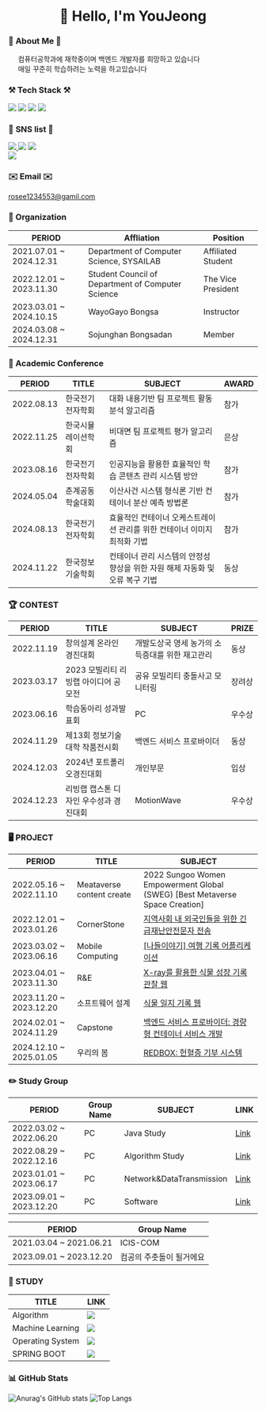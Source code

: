 <div align=center><h1>
👋 Hello, I'm YouJeong 
</h1></div>

### 👧 **About Me** 👧
&nbsp;&nbsp;&nbsp;&nbsp; 컴퓨터공학과에 재학중이며 백엔드 개발자를 희망하고 있습니다  
&nbsp;&nbsp;&nbsp;&nbsp; 매일 꾸준히 학습하려는 노력을 하고있습니다

### ⚒️ **Tech Stack** ⚒️
<img src="https://img.shields.io/badge/GoLand-000000?style=flat-square&logo=Goland&logoColor=white"/> <img src="https://img.shields.io/badge/java-007396?style=flat-square&logo=OpenJDK&logoColor=white"> <img src="https://img.shields.io/badge/Python-3776AB?style=flat-square&logo=Python&logoColor=black"/></a> <img src="https://img.shields.io/badge/C-A8B9CC?style=flat-square&logo=C&logoColor=white"/></a> 

### 💙 **SNS list** 💙
<a href="https://hu-studyrecord.tistory.com/" target="_blank"><img src="https://img.shields.io/badge/Tistory-84A8AD?style=flat-square&logo=Tistory&logoColor=white"/> </a><a href="https://jeong-sys.github.io/" target="_blank"><img src="https://img.shields.io/badge/GitHub-181717?style=flat-square&logo=GitHub&logoColor=white"/></a> </a><a href="https://blog.naver.com/rosee12345/" target="_blank"><img src="https://img.shields.io/badge/Blog-03C75A?style=flat-square&logo=Naver&logoColor=white"/></a>  
</a><a href="https://www.instagram.com/h_yyuj/" target="_blank"><img src="https://img.shields.io/badge/Instagram-E4405F?style=flat-square&logo=Instagram&logoColor=white"/></a> 

### ✉️ **Email** ✉️
  rosee1234553@gamil.com
  
### 🏫 Organization
|PERIOD|Affliation|Position|
|---|---|---|
|2021.07.01 ~ 2024.12.31|Department of Computer Science, SYSAILAB|Affiliated Student|
|2022.12.01 ~ 2023.11.30|Student Council of Department of Computer Science|The Vice President|
|2023.03.01 ~ 2024.10.15|WayoGayo Bongsa|Instructor|
|2024.03.08 ~ 2024.12.31|Sojunghan Bongsadan|Member|

### 📃 Academic Conference
|PERIOD|TITLE|SUBJECT|AWARD|
|---|---|---|---|
|2022.08.13|한국전기전자학회|대화 내용기반 팀 프로젝트 활동 분석 알고리즘|참가|
|2022.11.25|한국시뮬레이션학회|비대면 팀 프로젝트 평가 알고리즘|은상|
|2023.08.16|한국전기전자학회|인공지능을 활용한 효율적인 학습 콘텐츠 관리 시스템 방안|참가|
|2024.05.04|춘계공동학술대회|이산사건 시스템 형식론 기반 컨테이너 분산 예측 방법론|참가|
|2024.08.13|한국전기전자학회|효율적인 컨테이너 오케스트레이션 관리를 위한 컨테이너 이미지 최적화 기법|참가|
|2024.11.22|한국정보기술학회|컨테이너 관리 시스템의 안정성 향상을 위한 자원 해제 자동화 및 오류 복구 기법|동상|

### 🏆 CONTEST
|PERIOD|TITLE|SUBJECT|PRIZE|
|---|---|---|---|
|2022.11.19|창의설계 온라인 경진대회|개발도상국 영세 농가의 소득증대를 위한 재고관리|동상|
|2023.03.17|2023 모빌리티 리빙랩 아이디어 공모전|공유 모빌리티 충돌사고 모니터링|장려상|
|2023.06.16|학습동아리 성과발표회|PC|우수상|
|2024.11.29|제13회 정보기술대학 작품전시회|백엔드 서비스 프로바이더|동상|
|2024.12.03|2024년 포트폴리오경진대회|개인부문|입상|
|2024.12.23|리빙랩 캡스톤 디자인 우수성과 경진대회|MotionWave|우수상|

### 🖥️ PROJECT
| PERIOD | TITLE | SUBJECT |
|---|---|---|
| 2022.05.16 ~ 2022.11.10 | Meataverse content create | 2022 Sungoo Women Empowerment Global (SWEG) [Best Metaverse Space Creation] |
| 2022.12.01 ~ 2023.01.26 | CornerStone | <a href="https://github.com/jeong-sys/corner_stone" target="_blank">지역사회 내 외국인들을 위한 긴급재난안전문자 전송</a> |
| 2023.03.02 ~ 2023.06.16 | Mobile Computing | <a href="https://github.com/jeong-sys/Naderiyagi" target="_blank">[나들이야기] 여행 기록 어플리케이션</a> |
| 2023.04.01 ~ 2023.11.30 | R&E | <a href="https://github.com/jeong-sys/RnE_project" target="_blank">X-ray를 활용한 식물 성장 기록 관찰 웹</a> |
| 2023.11.20 ~ 2023.12.20 | 소프트웨어 설계 | <a href="https://github.com/jeong-sys/SecretGrowth" target="_blank">식물 일지 기록 웹</a> |
| 2024.02.01 ~ 2024.11.29 | Capstone | <a href="https://github.com/HBNU-SWUNIV/come-capstone24-akdong_developer" target="_blank">백엔드 서비스 프로바이더: 경량형 컨테이너 서비스 개발</a> |
| 2024.12.10 ~ 2025.01.05 | 우리의 봄 | <a href="https://github.com/prgrms-be-devcourse/NBE2-3-2-team6" target="_blanck">REDBOX: 헌혈증 기부 시스템</a> |

### ✏️ Study Group
|PERIOD|Group Name|SUBJECT|LINK|
|---|---|---|---|
|2022.03.02 ~ 2022.06.20|PC|Java Study|[Link](https://misty-moonflower-d58.notion.site/PC-7a203a81c4dd441892f843d318574942)|
|2022.08.29 ~ 2022.12.16|PC|Algorithm Study|[Link](https://misty-moonflower-d58.notion.site/PC-7a203a81c4dd441892f843d318574942)|
|2023.01.01 ~ 2023.06.17|PC|Network&DataTransmission|[Link](https://misty-moonflower-d58.notion.site/PC-7a203a81c4dd441892f843d318574942)|
|2023.09.01 ~ 2023.12.20|PC|Software |[Link](https://misty-moonflower-d58.notion.site/PC-7a203a81c4dd441892f843d318574942)|

|PERIOD|Group Name|
|---|---|
|2021.03.04 ~ 2021.06.21|ICIS-COM|
|2023.09.01 ~ 2023.12.20|컴공의 주춧돌이 될거에요|

### 📖 STUDY
| TITLE | LINK |
|---|---|
| Algorithm | <a href="https://hu-studyrecord.tistory.com/category/%EC%A0%84%EA%B3%B5%20%EA%B3%B5%EB%B6%80/%EC%95%8C%EA%B3%A0%EB%A6%AC%EC%A6%98" target="_blank"><img src="https://img.shields.io/badge/ALGORITHM-FFFFFF?style=flat-square&logo=Penpot&logoColor=black"/></a> |
| Machine Learning | <a href="https://hu-studyrecord.tistory.com/category/%EB%A8%B8%EC%8B%A0%EB%9F%AC%EB%8B%9D" target="_blank"><img src="https://img.shields.io/badge/MACHINE LEARNING-FFFFFF?style=flat-square&logo=Penpot&logoColor=black"/></a> |
| Operating System | <a href="https://hu-studyrecord.tistory.com/category/%EC%A0%84%EA%B3%B5%20%EA%B3%B5%EB%B6%80/%EC%9A%B4%EC%98%81%EC%B2%B4%EC%A0%9C" target="_blank"><img src="https://img.shields.io/badge/OPERATING SYSTEM-FFFFFF?style=flat-square&logo=Penpot&logoColor=black"/></a> |
| SPRING BOOT | <a href="https://hu-studyrecord.tistory.com/category/IntelliJ" target="_blank"><img src="https://img.shields.io/badge/SPRING BOOT-FFFFFF?style=flat-square&logo=Penpot&logoColor=black"/></a> |

### 📊 GitHub Stats
![Anurag's GitHub stats](https://github-readme-stats.vercel.app/api?username=jeong-sys&show_icons=true&theme=tokyonight)
![Top Langs](https://github-readme-stats.vercel.app/api/top-langs/?username=jeong-sys&layout=compact&theme=tokyonight)

</div>
